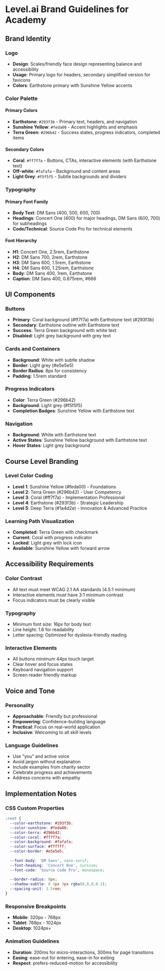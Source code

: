 # Level.ai Brand Guidelines for Academy

## Brand Identity

### Logo
- **Design**: Scales/friendly face design representing balance and accessibility
- **Usage**: Primary logo for headers, secondary simplified version for favicons
- **Colors**: Earthstone primary with Sunshine Yellow accents

### Color Palette

#### Primary Colors
- **Earthstone**: `#293f3b` - Primary text, headers, and navigation
- **Sunshine Yellow**: `#feda00` - Accent highlights and emphasis
- **Terra Green**: `#296b42` - Success states, progress indicators, completed items

#### Secondary Colors
- **Coral**: `#ff7f7a` - Buttons, CTAs, interactive elements (with Earthstone text)
- **Off-white**: `#fafafa` - Background and content areas
- **Light Grey**: `#f5f5f5` - Subtle backgrounds and dividers

### Typography

#### Primary Font Family
- **Body Text**: DM Sans (400, 500, 600, 700)
- **Headings**: Concert One (400) for major headings, DM Sans (600, 700) for subheadings
- **Code/Technical**: Source Code Pro for technical elements

#### Font Hierarchy
- **H1**: Concert One, 2.5rem, Earthstone
- **H2**: DM Sans 700, 2rem, Earthstone
- **H3**: DM Sans 600, 1.5rem, Earthstone
- **H4**: DM Sans 600, 1.25rem, Earthstone
- **Body**: DM Sans 400, 1rem, Earthstone
- **Caption**: DM Sans 400, 0.875rem, #666

## UI Components

### Buttons
- **Primary**: Coral background (#ff7f7a) with Earthstone text (#293f3b)
- **Secondary**: Earthstone outline with Earthstone text
- **Success**: Terra Green background with white text
- **Disabled**: Light grey background with grey text

### Cards and Containers
- **Background**: White with subtle shadow
- **Border**: Light grey (#e5e5e5)
- **Border Radius**: 8px for consistency
- **Padding**: 1.5rem standard

### Progress Indicators
- **Color**: Terra Green (#296b42)
- **Background**: Light grey (#f5f5f5)
- **Completion Badges**: Sunshine Yellow with Earthstone text

### Navigation
- **Background**: White with Earthstone text
- **Active States**: Sunshine Yellow background with Earthstone text
- **Hover States**: Light grey background

## Course Level Branding

### Level Color Coding
- **Level 1**: Sunshine Yellow (#feda00) - Foundations
- **Level 2**: Terra Green (#296b42) - User Competency
- **Level 3**: Coral (#ff7f7a) - Implementation Professional
- **Level 4**: Earthstone (#293f3b) - Strategic Leadership
- **Level 5**: Deep Terra (#1a4d2e) - Innovation & Advanced Practice

### Learning Path Visualization
- **Completed**: Terra Green with checkmark
- **Current**: Coral with progress indicator
- **Locked**: Light grey with lock icon
- **Available**: Sunshine Yellow with forward arrow

## Accessibility Requirements

### Color Contrast
- All text must meet WCAG 2.1 AA standards (4.5:1 minimum)
- Interactive elements must have 3:1 minimum contrast
- Focus indicators must be clearly visible

### Typography
- Minimum font size: 16px for body text
- Line height: 1.6 for readability
- Letter spacing: Optimized for dyslexia-friendly reading

### Interactive Elements
- All buttons minimum 44px touch target
- Clear hover and focus states
- Keyboard navigation support
- Screen reader friendly markup

## Voice and Tone

### Personality
- **Approachable**: Friendly but professional
- **Empowering**: Confidence-building language
- **Practical**: Focus on real-world application
- **Inclusive**: Welcoming to all skill levels

### Language Guidelines
- Use "you" and active voice
- Avoid jargon without explanation
- Include examples from charity sector
- Celebrate progress and achievements
- Address concerns with empathy

## Implementation Notes

### CSS Custom Properties
```css
:root {
  --color-earthstone: #293f3b;
  --color-sunshine: #feda00;
  --color-terra: #296b42;
  --color-coral: #ff7f7a;
  --color-background: #fafafa;
  --color-surface: #ffffff;
  --color-border: #e5e5e5;
  
  --font-body: 'DM Sans', sans-serif;
  --font-heading: 'Concert One', cursive;
  --font-code: 'Source Code Pro', monospace;
  
  --border-radius: 8px;
  --shadow-subtle: 0 1px 3px rgba(0,0,0,0.1);
  --spacing-unit: 1.5rem;
}
```

### Responsive Breakpoints
- **Mobile**: 320px - 768px
- **Tablet**: 768px - 1024px
- **Desktop**: 1024px+

### Animation Guidelines
- **Duration**: 200ms for micro-interactions, 300ms for page transitions
- **Easing**: ease-out for entering, ease-in for exiting
- **Respect**: prefers-reduced-motion for accessibility